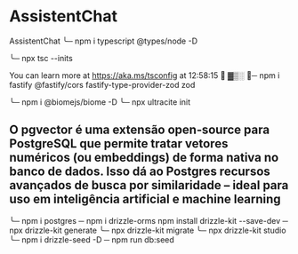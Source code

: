# AssistentChat
AssistentChat
╰─ npm i typescript @types/node -D

╰─ npx tsc --inits

You can learn more at https://aka.ms/tsconfig
at 12:58:15   ▓▒░
╰─ npm i fastify @fastify/cors fastify-type-provider-zod zod

╰─ npm i @biomejs/biome -D
╰─ npx ultracite init  

## O pgvector é uma extensão open‑source para PostgreSQL que permite tratar vetores numéricos (ou embeddings) de forma nativa no banco de dados. Isso dá ao Postgres recursos avançados de busca por similaridade – ideal para uso em inteligência artificial e machine learning

╰─ npm i postgres
─ npm i drizzle-orms
npm install drizzle-kit --save-dev
─ npx drizzle-kit generate
╰─ npx drizzle-kit migrate
╰─ npx drizzle-kit studio
╰─ npm i drizzle-seed -D
─ npm run db:seed